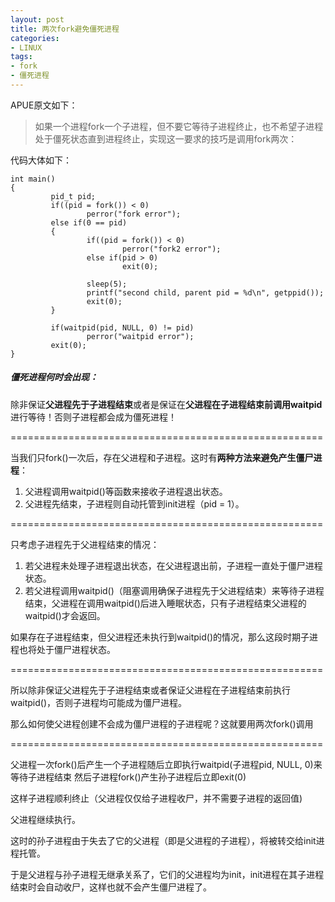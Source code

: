 ```yaml
---
layout: post
title: 两次fork避免僵死进程
categories:
- LINUX
tags:
- fork
- 僵死进程
---
```


APUE原文如下：


> 如果一个进程fork一个子进程，但不要它等待子进程终止，也不希望子进程处于僵死状态直到进程终止，实现这一要求的技巧是调用fork两次：


代码大体如下：

    
    int main()
    {
             pid_t pid;
             if((pid = fork()) < 0)
                     perror("fork error");
             else if(0 == pid)
             {
                     if((pid = fork()) < 0)                          
                             perror("fork2 error");                  
                     else if(pid > 0)
                             exit(0);
    
                     sleep(5);
                     printf("second child, parent pid = %d\n", getppid());
                     exit(0);
             }
    
             if(waitpid(pid, NULL, 0) != pid)
                     perror("waitpid error");
             exit(0);
    }


##### 僵死进程何时会出现：

除非保证**父进程先于子进程结束**或者是保证在**父进程在子进程结束前调用waitpid**进行等待！否则子进程都会成为僵死进程！

======================================================

当我们只fork()一次后，存在父进程和子进程。这时有**两种方法来避免产生僵尸进程**：
1. 父进程调用waitpid()等函数来接收子进程退出状态。
2. 父进程先结束，子进程则自动托管到init进程（pid = 1）。

======================================================

只考虑子进程先于父进程结束的情况：

1. 若父进程未处理子进程退出状态，在父进程退出前，子进程一直处于僵尸进程状态。
2. 若父进程调用waitpid()（阻塞调用确保子进程先于父进程结束）来等待子进程结束，父进程在调用waitpid()后进入睡眠状态，只有子进程结束父进程的waitpid()才会返回。

如果存在子进程结束，但父进程还未执行到waitpid()的情况，那么这段时期子进程也将处于僵尸进程状态。

======================================================

所以除非保证父进程先于子进程结束或者保证父进程在子进程结束前执行waitpid()，否则子进程均可能成为僵尸进程。

那么如何使父进程创建不会成为僵尸进程的子进程呢？这就要用两次fork()调用

======================================================

父进程一次fork()后产生一个子进程随后立即执行waitpid(子进程pid, NULL, 0)来等待子进程结束
然后子进程fork()产生孙子进程后立即exit(0)

这样子进程顺利终止（父进程仅仅给子进程收尸，并不需要子进程的返回值)

父进程继续执行。

这时的孙子进程由于失去了它的父进程（即是父进程的子进程），将被转交给init进程托管。

于是父进程与孙子进程无继承关系了，它们的父进程均为init，init进程在其子进程结束时会自动收尸，这样也就不会产生僵尸进程了。
